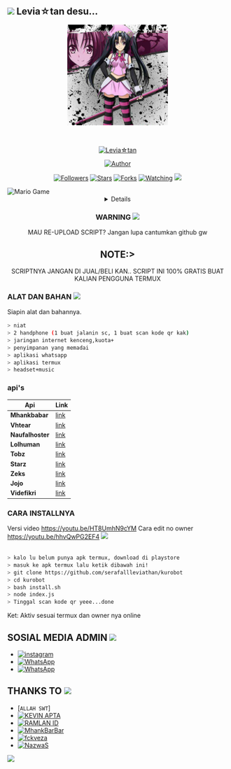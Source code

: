 ## <img src="https://github.com/TheDudeThatCode/TheDudeThatCode/blob/master/Assets/Hi.gif" width="29px"> Levia☆tan desu...
<p align="center">
<img src="https://github.com/serafallleviathan/kurobot/blob/main/assets/halo.jpg" width="230" height="230"/>
</p>
<br>



<p align="center">
<a href="#"><img title="Levia☆tan" src="https://img.shields.io/badge/Levia☆tan-green?colorA=%23ff0000&colorB=%23017e40&style=for-the-badge"></a>
</p>
<p align="center">
<a href="https://github.com/Ramlan666"><img title="Author" src="https://img.shields.io/badge/AUTHOR-Levia☆tan-orange.svg?style=for-the-badge&logo=github"></a>
</p>
<p align="center">
<a href="https://github.com/serafallleviathan/kurobot/followers"><img title="Followers" src="https://img.shields.io/github/followers/serafallleviathan?color=blue&style=flat-square"></a>
<a href="https://github.com/serafallleviathan/kurobot/stargazers/"><img title="Stars" src="https://img.shields.io/github/stars/serafallleviathan/kurobotcolor=red&style=flat-square"></a>
<a href="https://github.com/serafallleviathan/kurobot/network/members"><img title="Forks" src="https://img.shields.io/github/forks/serafallleviathan/kurobot?color=red&style=flat-square"></a>
<a href="https://github.com/serafallleviathan/kurobot/watchers"><img title="Watching" src="https://img.shields.io/github/watchers/serafallleviathan/kurobot?label=Watchers&color=blue&style=flat-square"></a>
<a href="https://hits.seeyoufarm.com"><img src="https://hits.seeyoufarm.com/api/count/incr/badge.svg?url=https%3A%2F%2Fgithub.com%2Fserafallleviathan%2Fkurobot&count_bg=%2379C83D&title_bg=%23555555&icon=probot.svg&icon_color=%2300FF6D&title=hits&edge_flat=false"/></a>
</p>
<img src="https://github.com/TheDudeThatCode/TheDudeThatCode/blob/master/Assets/Developer.gif" alt="Mario Game" width="600" />
<div align="center">
<details>
 
</details>

### WARNING <img src="https://github.com/serafallleviathan/kurobotwhatsapp/blob/main/assets/tenor.gif" width="29px">
MAU RE-UPLOAD SCRIPT? Jangan lupa cantumkan github gw

## NOTE:> 
SCRIPTNYA JANGAN DI JUAL/BELI KAN.. SCRIPT INI 100% GRATIS BUAT KALIAN PENGGUNA TERMUX
</div>

### ALAT DAN BAHAN <img src="https://github.com/TheDudeThatCode/TheDudeThatCode/blob/master/Assets/Mario_Hello_Big.gif" width="29px">
Siapin alat dan bahannya.
```bash
> niat
> 2 handphone (1 buat jalanin sc, 1 buat scan kode qr kak)
> jaringan internet kenceng,kuota+
> penyimpanan yang memadai
> aplikasi whatsapp
> aplikasi termux
> headset+music
```
### api's
| Api | Link |
|--------|--------|
| **Mhankbabar** | [link](https://http://mhankbarbar.moe) |
| **Vhtear** | [link](https://vhtear.com) |
| **Naufalhoster** | [link](https://naufalhoster.xyz) |
| **Lolhuman** | [link](https://api.lolhuman.xyz) |
| **Tobz** | [link](https://tobz-api.herokuapp.com) |
| **Starz** | [link](https://starz.herokuapp.com) |
| **Zeks** | [link](https://api.zeks.xyz) |
| **Jojo** | [link](https://docs-jojo.herokuapp.com) |
| **Videfikri** | [link](https://videfikri.com) |
<p align="center">

### CARA INSTALLNYA  
Versi video
https://youtu.be/HT8UmhN9cYM
Cara edit no owner
https://youtu.be/hhvQwPG2EF4
<img src="https://github.com/TheDudeThatCode/TheDudeThatCode/blob/master/Assets/hmm.gif" width="29px">
```bash

> kalo lu belum punya apk termux, download di playstore
> masuk ke apk termux lalu ketik dibawah ini!
> git clone https://github.com/serafallleviathan/kurobot
> cd kurobot
> bash install.sh
> node index.js
> Tinggal scan kode qr yeee...done
```


Ket: Aktiv sesuai termux dan owner nya online


## SOSIAL MEDIA ADMIN <img src="https://github.com/TheDudeThatCode/TheDudeThatCode/blob/master/Assets/powerup.gif" width="29px">

* <a href="https://instagram.com/sera.levia_tan"><img alt="instagram" src="https://img.shields.io/badge/Instagram-E4405F?style=for-the-badge&logo=instagram&logoColor=white"/></a>
* <a href="https://wa.me/+6281918532071"><img alt="WhatsApp" src="https://img.shields.io/badge/WhatsApp-25D366?style=for-the-badge&logo=whatsapp&logoColor=white"/></a>
* <a href="https://chat.whatsapp.com/IMKxDcSDQY5HZZDwuqmnwG"><img alt="WhatsApp" src="https://img.shields.io/badge/WhatsApp%20Group-25D366?style=for-the-badge&logo=whatsapp&logoColor=white"/></a>
## THANKS TO <img src="https://github.com/TheDudeThatCode/TheDudeThatCode/blob/master/Assets/Handshake.gif" width="60px">

* [`ALLAH SWT`]
* <a href="https://github.com/kevzka"><img alt="KEVIN APTA" src="https://img.shields.io/badge/KEVIN APTA-100000?style=for-the-badge&logo=github&logoColor=white"/></a>
* <a href="https://github.com/Ramlan666"><img alt="RAMLAN ID" src="https://img.shields.io/badge/RAMLAN ID-100000?style=for-the-badge&logo=github&logoColor=white"/></a>
* <a href="https://github.com/MhankBarBar"><img alt="MhankBarBar" src="https://img.shields.io/badge/MhankBarBar-100000?style=for-the-badge&logo=github&logoColor=white"/></a>
* <a href="https://github.com/fckveza"><img alt="fckveza" src="https://img.shields.io/badge/Veza-100000?style=for-the-badge&logo=github&logoColor=white"/></a>
* <a href="https://github.com/NazwaS"><img alt="NazwaS" src="https://img.shields.io/badge/NazwaS-100000?style=for-the-badge&logo=github&logoColor=white"/></a>
<img src="https://github.com/serafallleviathan/kurobot/blob/main/assets/tumblr_my8poiw5ak1qztgoio1_500.gif" width="600" />

